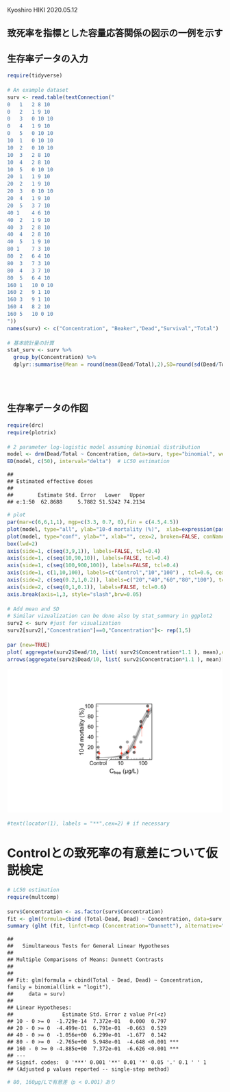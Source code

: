 Kyoshiro HIKI
2020.05.12

致死率を指標とした容量応答関係の図示の一例を示す
------------------------------------------------

生存率データの入力
------------------

``` r
require(tidyverse)

# An example dataset
surv <- read.table(textConnection("
0   1   2 8 10
0   2   1 9 10
0   3   0 10 10
0   4   1 9 10
0   5   0 10 10
10  1   0 10 10
10  2   0 10 10
10  3   2 8 10
10  4   2 8 10
10  5   0 10 10
20  1   1 9 10
20  2   1 9 10
20  3   0 10 10
20  4   1 9 10
20  5   3 7 10
40 1    4 6 10
40  2   1 9 10
40  3   2 8 10
40  4   2 8 10
40  5   1 9 10
80 1    7 3 10
80  2   6 4 10
80  3   7 3 10
80  4   3 7 10
80  5   6 4 10
160 1   10 0 10
160 2   9 1 10
160 3   9 1 10
160 4   8 2 10
160 5   10 0 10
"))
names(surv) <- c("Concentration", "Beaker","Dead","Survival","Total")

# 基本統計量の計算
stat_surv <- surv %>%
  group_by(Concentration) %>%
  dplyr::summarise(Mean = round(mean(Dead/Total),2),SD=round(sd(Dead/Total),2)) 
```

</br> </br>

生存率データの作図
------------------

``` r
require(drc)
require(plotrix)

# 2 parameter log-logistic model assuming binomial distribution
model <- drm(Dead/Total ~ Concentration, data=surv, type="binomial", weights=Total, fct = LL.2() )
ED(model, c(50), interval="delta")  # LC50 estimation
```

    ## 
    ## Estimated effective doses
    ## 
    ##        Estimate Std. Error   Lower   Upper
    ## e:1:50  62.8688     5.7882 51.5242 74.2134

``` r
# plot
par(mar=c(6,6,1,1), mgp=c(3.3, 0.7, 0),fin = c(4.5,4.5))
plot(model, type="all", ylab="10-d mortality (%)",  xlab=expression(paste(C[free]," (μg/L)")), cex=2, broken=FALSE, conName="Control",  cex.lab=2.0, tcl=0.5, axes=FALSE, ylim=c(0,1),xlim=c(0,200) ,log="x", col=rgb(0, 0, 0, 0.35),pch=19)
plot(model, type="conf", ylab="", xlab="", cex=2, broken=FALSE, conName="Control", add=TRUE, cex.lab=2.0, tcl=0.5, axes=FALSE, ylim=c(0,1),xlim=c(0,1000),log="x")
box(lwd=2)
axis(side=1, c(seq(3,9,1)), labels=FALSE, tcl=0.4)  
axis(side=1, c(seq(10,90,10)), labels=FALSE, tcl=0.4)  
axis(side=1, c(seq(100,900,100)), labels=FALSE, tcl=0.4)
axis(side=1, c(1,10,100), labels=c("Control","10","100") , tcl=0.6, cex.axis=1.8)  
axis(side=2, c(seq(0.2,1,0.2)), labels=c("20","40","60","80","100"), tcl=0.6, las=TRUE, cex.axis=1.8)  
axis(side=2, c(seq(0,1,0.1)), labels=FALSE, tcl=0.6) 
axis.break(axis=1,3, style="slash",brw=0.05)

# Add mean and SD
# Similar vizualization can be done also by stat_summary in ggplot2
surv2 <- surv #just for visualization
surv2[surv2[,"Concentration"]==0,"Concentration"]<- rep(1,5)

par (new=TRUE)
plot( aggregate(surv2$Dead/10, list( surv2$Concentration*1.1 ), mean),col="tomato",cex=2,log="x",pch=18 , axes=FALSE, ylim=c(0,1),xlim=c(1,200),xlab="",ylab="")
arrows(aggregate(surv2$Dead/10, list( surv2$Concentration*1.1 ), mean)[,1],  (aggregate(surv2$Dead/10, list( surv2$Concentration*1.1 ), mean)+aggregate(surv2$Dead/10, list( surv2$Concentration*1.1 ), sd))[,2],  aggregate(surv2$Dead/10, list( surv2$Concentration*1.1 ), mean)[,1],  (aggregate(surv2$Dead/10, list( surv2$Concentration*1.1 ), mean)-aggregate(surv2$Dead/10, list( surv2$Concentration*1.1), sd))[,2], length=0.02, angle=90, code=3, col="tomato") 
```

![](dose_response_curve_visualization_files/figure-markdown_github/plot-1.png)

``` r
#text(locator(1), labels = "**",cex=2) # if necessary
```

Controlとの致死率の有意差について仮説検定
=========================================

``` r
# LC50 estimation
require(multcomp)

surv$Concentration <- as.factor(surv$Concentration)
fit <- glm(formula=cbind (Total-Dead, Dead) ~ Concentration, data=surv, family=binomial (link="logit"))
summary (glht (fit, linfct=mcp (Concentration="Dunnett"), alternative="less"))   # alternative="less"はone-sided の検定
```

    ## 
    ##   Simultaneous Tests for General Linear Hypotheses
    ## 
    ## Multiple Comparisons of Means: Dunnett Contrasts
    ## 
    ## 
    ## Fit: glm(formula = cbind(Total - Dead, Dead) ~ Concentration, family = binomial(link = "logit"), 
    ##     data = surv)
    ## 
    ## Linear Hypotheses:
    ##                Estimate Std. Error z value Pr(<z)    
    ## 10 - 0 >= 0  -1.729e-14  7.372e-01   0.000  0.797    
    ## 20 - 0 >= 0  -4.499e-01  6.791e-01  -0.663  0.529    
    ## 40 - 0 >= 0  -1.056e+00  6.299e-01  -1.677  0.142    
    ## 80 - 0 >= 0  -2.765e+00  5.948e-01  -4.648 <0.001 ***
    ## 160 - 0 >= 0 -4.885e+00  7.372e-01  -6.626 <0.001 ***
    ## ---
    ## Signif. codes:  0 '***' 0.001 '**' 0.01 '*' 0.05 '.' 0.1 ' ' 1
    ## (Adjusted p values reported -- single-step method)

``` r
# 80, 160μg/Lで有意差（p < 0.001）あり
```
